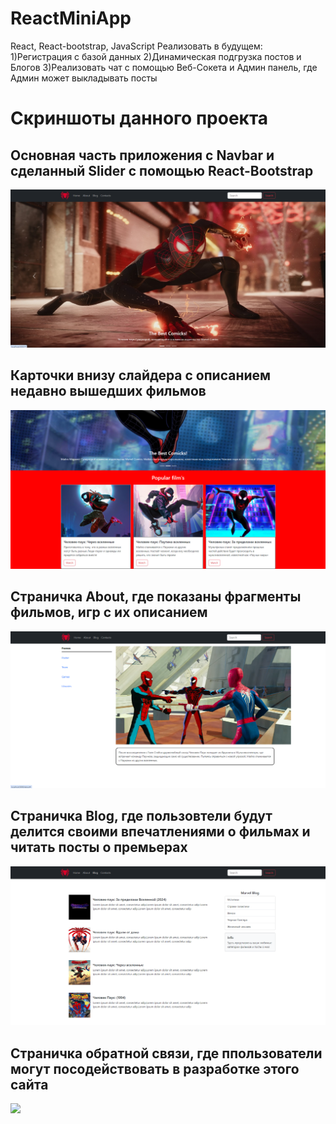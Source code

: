 # ReactMiniApp 
React, React-bootstrap, JavaScript
Реализовать в будущем: 
                      1)Регистрация с базой данных
                      2)Динамическая подгрузка постов и Блогов
                      3)Реализовать чат с помощью Веб-Сокета и Админ панель, где Админ может выкладывать посты
# Скриншоты данного проекта

<h2>Основная часть приложения c Navbar и сделанный Slider с помощью React-Bootstrap</h2>
<img src="https://github.com/flavokrkkk/ReactMiniApp/blob/main/scrins/2023-12-26_16-52-16.png">

<h2>Карточки внизу слайдера с описанием недавно вышедших фильмов</h2>
<img src="https://github.com/flavokrkkk/ReactMiniApp/blob/main/scrins/2023-12-26_16-52-41.png">

<h2>Страничка About, где показаны фрагменты фильмов, игр с их описанием</h2>
<img src="https://github.com/flavokrkkk/ReactMiniApp/blob/main/scrins/2023-12-26_16-53-12.png">

<h2>Страничка Blog, где пользовтели будут делится своими впечатлениями о фильмах и читать посты о премьерах</h2>
<img src="https://github.com/flavokrkkk/ReactMiniApp/blob/main/scrins/2023-12-26_16-53-44.png">

<h2>Страничка обратной связи, где ппользователи могут посодействовать в разработке этого сайта</h2>
<img src="https://github.com/flavokrkkk/ReactMiniApp/blob/main/scrins/22023-12-26_16-54-49.png">


